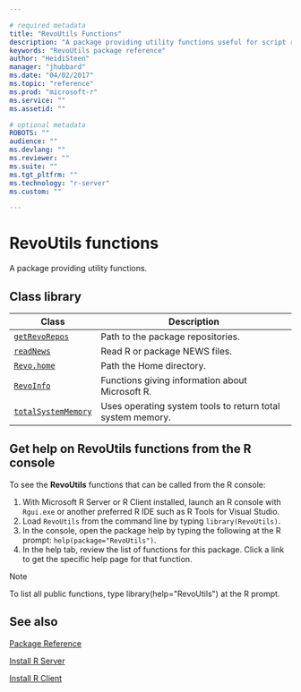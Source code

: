 ```yaml
---

# required metadata
title: "RevoUtils Functions"
description: "A package providing utility functions useful for script running on the Microsoft R ScaleR engine."
keywords: "RevoUtils package reference"
author: "HeidiSteen"
manager: "jhubbard"
ms.date: "04/02/2017"
ms.topic: "reference"
ms.prod: "microsoft-r"
ms.service: ""
ms.assetid: ""

# optional metadata
ROBOTS: ""
audience: ""
ms.devlang: ""
ms.reviewer: ""
ms.suite: ""
ms.tgt_pltfrm: ""
ms.technology: "r-server"
ms.custom: ""

---
```


# RevoUtils functions

A package providing utility functions.

## Class library

|Class | Description |
|------|-------------|
|[`getRevoRepos`](getrevorepos.md) | Path to the package repositories. |
|[`readNews`](readnews.md)  | Read R or package NEWS files.|
|[`Revo.home`](revo-home.md)  | Path the Home directory. |
|[`RevoInfo`](revoinfo.md)  | Functions giving information about Microsoft R.|
|[`totalSystemMemory`](../../revoutils/packagehelp/totalsystemmemory.md) |Uses operating system tools to return total system memory. |

## Get help on RevoUtils functions from the R console

To see the **RevoUtils** functions that can be called from the R console:

1. With Microsoft R Server or R Client installed, launch an R console with `Rgui.exe` or another preferred R IDE such as R Tools for Visual Studio.
2. Load `RevoUtils` from the command line by typing `library(RevoUtils)`.
1. In the console, open the package help by typing the following at the R prompt: `help(package="RevoUtils")`.
1. In the help tab, review the list of functions for this package. Click a link to get the specific help page for that function.
 
> [!NOTE]
> To list all public functions, type library(help="RevoUtils") at the R prompt.
>

## See also

[Package Reference](../introducing-r-server-r-package-reference.md)

[Install R Server](../../rserver.md)

[Install R Client](../../r-client/what-is-microsoft-r-client.md)